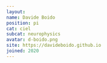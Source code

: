 ```yaml
---
layout:
name: Davide Boido
position: pi
cat: ciel
subcat: neurophysics
avatar: d-boido.png
site: https://davideboido.github.io
joined: 2020
---
```


